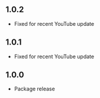 ## 1.0.2

- Fixed for recent YouTube update

## 1.0.1

- Fixed for recent YouTube update

## 1.0.0

- Package release
